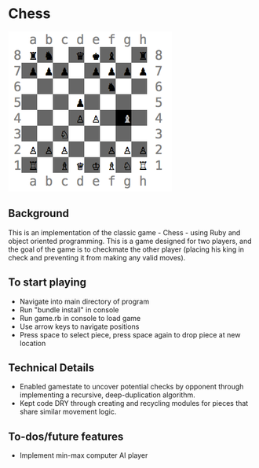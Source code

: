 # Chess

![splash](assets/chess.png)

## Background

This is an implementation of the classic game - Chess - using Ruby and object oriented programming. This is a game designed for two players, and the goal of the game is to checkmate the other player (placing his king in check and preventing it from making any valid moves).

## To start playing

* Navigate into main directory of program
* Run "bundle install" in console
* Run game.rb in console to load game
* Use arrow keys to navigate positions
* Press space to select piece, press space again to drop piece at new location

## Technical Details

* Enabled gamestate to uncover potential checks by opponent through implementing a recursive, deep-duplication algorithm.
* Kept code DRY through creating and recycling modules for pieces that share similar movement logic.

## To-dos/future features

* Implement min-max computer AI player
